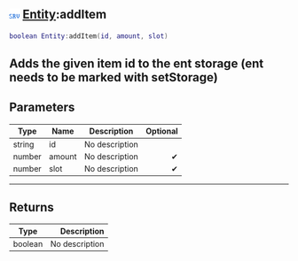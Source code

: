 ## ![server](.gitbook/assets/server.png) [Entity](./home/Entity):addItem

```lua
boolean Entity:addItem(id, amount, slot)
```

Adds the given item id to the ent storage (ent needs to be marked with setStorage)
------
## Parameters

| Type   | Name | Description | Optional |
| ------ | ---- | ----------- | -------: |
| string | id | No description |  |
| number | amount | No description | ✔ |
| number | slot | No description | ✔ |

------
## Returns

| Type   | Description |
| ------ | ----------: |
| boolean | No description |

